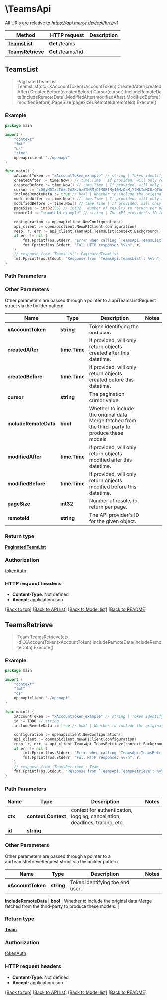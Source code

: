 # \TeamsApi

All URIs are relative to *https://api.merge.dev/api/hris/v1*

Method | HTTP request | Description
------------- | ------------- | -------------
[**TeamsList**](TeamsApi.md#TeamsList) | **Get** /teams | 
[**TeamsRetrieve**](TeamsApi.md#TeamsRetrieve) | **Get** /teams/{id} | 



## TeamsList

> PaginatedTeamList TeamsList(ctx).XAccountToken(xAccountToken).CreatedAfter(createdAfter).CreatedBefore(createdBefore).Cursor(cursor).IncludeRemoteData(includeRemoteData).ModifiedAfter(modifiedAfter).ModifiedBefore(modifiedBefore).PageSize(pageSize).RemoteId(remoteId).Execute()





### Example

```go
package main

import (
    "context"
    "fmt"
    "os"
    "time"
    openapiclient "./openapi"
)

func main() {
    xAccountToken := "xAccountToken_example" // string | Token identifying the end user.
    createdAfter := time.Now() // time.Time | If provided, will only return objects created after this datetime. (optional)
    createdBefore := time.Now() // time.Time | If provided, will only return objects created before this datetime. (optional)
    cursor := "cD0yMDIxLTAxLTA2KzAzJTNBMjQlM0E1My40MzQzMjYlMkIwMCUzQTAw" // string | The pagination cursor value. (optional)
    includeRemoteData := true // bool | Whether to include the original data Merge fetched from the third-party to produce these models. (optional)
    modifiedAfter := time.Now() // time.Time | If provided, will only return objects modified after this datetime. (optional)
    modifiedBefore := time.Now() // time.Time | If provided, will only return objects modified before this datetime. (optional)
    pageSize := int32(56) // int32 | Number of results to return per page. (optional)
    remoteId := "remoteId_example" // string | The API provider's ID for the given object. (optional)

    configuration := openapiclient.NewConfiguration()
    api_client := openapiclient.NewAPIClient(configuration)
    resp, r, err := api_client.TeamsApi.TeamsList(context.Background()).XAccountToken(xAccountToken).CreatedAfter(createdAfter).CreatedBefore(createdBefore).Cursor(cursor).IncludeRemoteData(includeRemoteData).ModifiedAfter(modifiedAfter).ModifiedBefore(modifiedBefore).PageSize(pageSize).RemoteId(remoteId).Execute()
    if err != nil {
        fmt.Fprintf(os.Stderr, "Error when calling `TeamsApi.TeamsList``: %v\n", err)
        fmt.Fprintf(os.Stderr, "Full HTTP response: %v\n", r)
    }
    // response from `TeamsList`: PaginatedTeamList
    fmt.Fprintf(os.Stdout, "Response from `TeamsApi.TeamsList`: %v\n", resp)
}
```

### Path Parameters



### Other Parameters

Other parameters are passed through a pointer to a apiTeamsListRequest struct via the builder pattern


Name | Type | Description  | Notes
------------- | ------------- | ------------- | -------------
 **xAccountToken** | **string** | Token identifying the end user. | 
 **createdAfter** | **time.Time** | If provided, will only return objects created after this datetime. | 
 **createdBefore** | **time.Time** | If provided, will only return objects created before this datetime. | 
 **cursor** | **string** | The pagination cursor value. | 
 **includeRemoteData** | **bool** | Whether to include the original data Merge fetched from the third-party to produce these models. | 
 **modifiedAfter** | **time.Time** | If provided, will only return objects modified after this datetime. | 
 **modifiedBefore** | **time.Time** | If provided, will only return objects modified before this datetime. | 
 **pageSize** | **int32** | Number of results to return per page. | 
 **remoteId** | **string** | The API provider&#39;s ID for the given object. | 

### Return type

[**PaginatedTeamList**](PaginatedTeamList.md)

### Authorization

[tokenAuth](../README.md#tokenAuth)

### HTTP request headers

- **Content-Type**: Not defined
- **Accept**: application/json

[[Back to top]](#) [[Back to API list]](../README.md#documentation-for-api-endpoints)
[[Back to Model list]](../README.md#documentation-for-models)
[[Back to README]](../README.md)


## TeamsRetrieve

> Team TeamsRetrieve(ctx, id).XAccountToken(xAccountToken).IncludeRemoteData(includeRemoteData).Execute()





### Example

```go
package main

import (
    "context"
    "fmt"
    "os"
    openapiclient "./openapi"
)

func main() {
    xAccountToken := "xAccountToken_example" // string | Token identifying the end user.
    id := TODO // string | 
    includeRemoteData := true // bool | Whether to include the original data Merge fetched from the third-party to produce these models. (optional)

    configuration := openapiclient.NewConfiguration()
    api_client := openapiclient.NewAPIClient(configuration)
    resp, r, err := api_client.TeamsApi.TeamsRetrieve(context.Background(), id).XAccountToken(xAccountToken).IncludeRemoteData(includeRemoteData).Execute()
    if err != nil {
        fmt.Fprintf(os.Stderr, "Error when calling `TeamsApi.TeamsRetrieve``: %v\n", err)
        fmt.Fprintf(os.Stderr, "Full HTTP response: %v\n", r)
    }
    // response from `TeamsRetrieve`: Team
    fmt.Fprintf(os.Stdout, "Response from `TeamsApi.TeamsRetrieve`: %v\n", resp)
}
```

### Path Parameters


Name | Type | Description  | Notes
------------- | ------------- | ------------- | -------------
**ctx** | **context.Context** | context for authentication, logging, cancellation, deadlines, tracing, etc.
**id** | [**string**](.md) |  | 

### Other Parameters

Other parameters are passed through a pointer to a apiTeamsRetrieveRequest struct via the builder pattern


Name | Type | Description  | Notes
------------- | ------------- | ------------- | -------------
 **xAccountToken** | **string** | Token identifying the end user. | 

 **includeRemoteData** | **bool** | Whether to include the original data Merge fetched from the third-party to produce these models. | 

### Return type

[**Team**](Team.md)

### Authorization

[tokenAuth](../README.md#tokenAuth)

### HTTP request headers

- **Content-Type**: Not defined
- **Accept**: application/json

[[Back to top]](#) [[Back to API list]](../README.md#documentation-for-api-endpoints)
[[Back to Model list]](../README.md#documentation-for-models)
[[Back to README]](../README.md)

